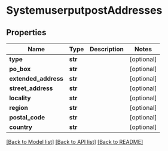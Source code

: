 # SystemuserputpostAddresses

## Properties
Name | Type | Description | Notes
------------ | ------------- | ------------- | -------------
**type** | **str** |  | [optional] 
**po_box** | **str** |  | [optional] 
**extended_address** | **str** |  | [optional] 
**street_address** | **str** |  | [optional] 
**locality** | **str** |  | [optional] 
**region** | **str** |  | [optional] 
**postal_code** | **str** |  | [optional] 
**country** | **str** |  | [optional] 

[[Back to Model list]](../README.md#documentation-for-models) [[Back to API list]](../README.md#documentation-for-api-endpoints) [[Back to README]](../README.md)


